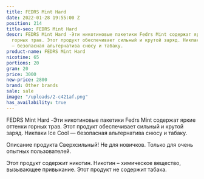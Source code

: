 ```yaml
---
title: FEDRS Mint Hard
date: 2022-01-28 19:55:00 Z
position: 214
title-seo: FEDRS Mint Hard
descr: FEDRS Mint Hard -Эти никотиновые пакетики Fedrs Mint содержат яркие оттенки
  горных трав. Этот продукт обеспечивает сильный и крутой заряд. Никпаки Ice Cool
  — безопасная альтернатива снюсу и табаку.
product-name: FEDRS Mint Hard
nicotine: 65
portions: 20
gram: 20
price: 3000
new-price: 2800
brand: Other brands
sale: sale
image: "/uploads/2-c421af.png"
has_availability: true
---
```


FEDRS Mint Hard -Эти никотиновые пакетики Fedrs Mint содержат яркие оттенки горных трав. Этот продукт обеспечивает сильный и крутой заряд. Никпаки Ice Cool — безопасная альтернатива снюсу и табаку.

Описание продукта
Сверхсильный! Не для новичков. Только для очень опытных пользователей.

Этот продукт содержит никотин. Никотин – химическое вещество, вызывающее привыкание. Этот продукт не содержит табака.